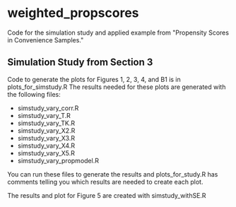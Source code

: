 # weighted_propscores
Code for the simulation study and applied example from "Propensity Scores in Convenience Samples."
 
## Simulation Study from Section 3

Code to generate the plots for Figures 1, 2, 3, 4, and B1 is in plots_for_simstudy.R
The results needed for these plots are generated with the following files:

+ simstudy_vary_corr.R
+ simstudy_vary_T.R
+ simstudy_vary_TK.R
+ simstudy_vary_X2.R
+ simstudy_vary_X3.R
+ simstudy_vary_X4.R
+ simstudy_vary_X5.R
+ simstudy_vary_propmodel.R

You can run these files to generate the results and plots_for_study.R 
has comments telling you which results are needed to create each plot.

The results and plot for Figure 5 are created with simstudy_withSE.R

